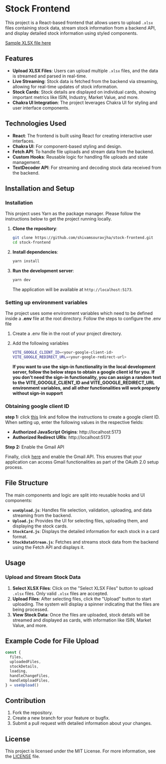 # Stock Frontend

This project is a React-based frontend that allows users to upload `.xlsx` files containing stock data, stream stock information from a backend API, and display detailed stock information using styled components.

[Sample XLSX file here](https://github.com/shivamsouravjha/stock-frontend/blob/master/public/sample.xlsx)

## Features

- **Upload XLSX Files**: Users can upload multiple `.xlsx` files, and the data is streamed and parsed in real-time.
- **Live Streaming**: Stock data is fetched from the backend via streaming, allowing for real-time updates of stock information.
- **Stock Cards**: Stock details are displayed on individual cards, showing important metrics like ISIN, Industry, Market Value, and more.
- **Chakra UI Integration**: The project leverages Chakra UI for styling and user interface components.

## Technologies Used

- **React**: The frontend is built using React for creating interactive user interfaces.
- **Chakra UI**: For component-based styling and design.
- **Fetch API**: To handle file uploads and stream data from the backend.
- **Custom Hooks**: Reusable logic for handling file uploads and state management.
- **TextDecoder API**: For streaming and decoding stock data received from the backend.

## Installation and Setup

### Installation

This project uses Yarn as the package manager. Please follow the instructions below to get the project running locally.

1. **Clone the repository**:

   ```bash
   git clone https://github.com/shivamsouravjha/stock-frontend.git
   cd stock-frontend
   ```

2. **Install dependencies**:

   ```bash
   yarn install
   ```

3. **Run the development server**:

   ```bash
   yarn dev
   ```

   The application will be available at `http://localhost:5173`.

### Setting up environment variables

The project uses some environment variables which need to be defined inside a **.env** file at the root directory. Follow the steps to configure the .env file

1. Create a .env file in the root of your project directory.
2. Add the following variables

   ```bash
   VITE_GOOGLE_CLIENT_ID=<your-google-client-id>
   VITE_GOOGLE_REDIRECT_URL=<your-google-redirect-url>
   ```

   **If you want to use the sign-in functionality in the local development server, follow the below steps to obtain a google client id for you. If you don't need the sign-in functionality, you can assign a random text to the VITE_GOOGLE_CLIENT_ID and VITE_GOOGLE_REDIRECT_URL environment variables, and all other functionalities will work properly without sign-in support**

### Obtaining google client ID

**step 1:** click [this](https://support.google.com/cloud/answer/6158849?hl=en) link and follow the instructions to create a google client ID.
When setting up, enter the following values in the respective fields:

- **Authorized JavaScript Origins**: http://localhost:5173
- **Authorized Redirect URIs**: http://localhost:5173

**Step 2:** Enable the Gmail API

Finally, click [here](https://console.cloud.google.com/apis/library/gmail.googleapis.com) and enable the Gmail API. This enusres that your application can access Gmail functionalities as part of the OAuth 2.0 setup process.

## File Structure

The main components and logic are split into reusable hooks and UI components:

- **`useUpload.js`**: Handles file selection, validation, uploading, and data streaming from the backend.
- **`Upload.js`**: Provides the UI for selecting files, uploading them, and displaying the stock cards.
- **`StockCard.js`**: Displays the detailed information for each stock in a card format.
- **`StockDataStream.js`**: Fetches and streams stock data from the backend using the Fetch API and displays it.

## Usage

### Upload and Stream Stock Data

1. **Select XLSX Files**: Click on the "Select XLSX Files" button to upload `.xlsx` files. Only valid `.xlsx` files are accepted.
2. **Upload Files**: After selecting files, click the "Upload" button to start uploading. The system will display a spinner indicating that the files are being processed.
3. **View Stock Data**: Once the files are uploaded, stock details will be streamed and displayed as cards, with information like ISIN, Market Value, and more.

## Example Code for File Upload

```javascript
const {
  files,
  uploadedFiles,
  stockDetails,
  loading,
  handleChangeFiles,
  handleUploadFiles,
} = useUpload()
```

## Contribution

1. Fork the repository.
2. Create a new branch for your feature or bugfix.
3. Submit a pull request with detailed information about your changes.

## License

This project is licensed under the MIT License. For more information, see the [LICENSE](LICENSE) file.
